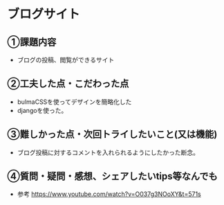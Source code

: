 # ブログサイト

## ①課題内容
- ブログの投稿、閲覧ができるサイト

## ②工夫した点・こだわった点
- bulmaCSSを使ってデザインを簡略化した
- djangoを使った。

## ③難しかった点・次回トライしたいこと(又は機能)
- ブログ投稿に対するコメントを入れられるようにしたかった断念。

## ④質問・疑問・感想、シェアしたいtips等なんでも
- 参考
https://www.youtube.com/watch?v=O037g3NOoXY&t=571s


